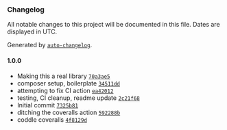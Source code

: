 ### Changelog

All notable changes to this project will be documented in this file. Dates are displayed in UTC.

Generated by [`auto-changelog`](https://github.com/CookPete/auto-changelog).

#### 1.0.0

- Making this a real library [`70a3ae5`](https://github.com/ideasonpurpose/wp-admin-separators/commit/70a3ae520699627801dad7f400b311e0c165edf6)
- composer setup, boilerplate [`34511dd`](https://github.com/ideasonpurpose/wp-admin-separators/commit/34511ddf5da7d49f76a6656686e7624e843ce525)
- attempting to fix CI action [`ea42012`](https://github.com/ideasonpurpose/wp-admin-separators/commit/ea420128f752cee72eccf858c98c83ea7e051aae)
- testing, CI cleanup, readme update [`2c21f68`](https://github.com/ideasonpurpose/wp-admin-separators/commit/2c21f68fd70cad578d869975c3edde191ec6c0c2)
- Initial commit [`7325b81`](https://github.com/ideasonpurpose/wp-admin-separators/commit/7325b81218c9baf236ababbc5d017a04b72c5c4b)
- ditching the coveralls action [`592288b`](https://github.com/ideasonpurpose/wp-admin-separators/commit/592288be31d381a8ad90de992510191a71c8b12a)
- coddle coveralls [`4f8129d`](https://github.com/ideasonpurpose/wp-admin-separators/commit/4f8129dd512dd65e9e26a75a29745380f3de312f)
